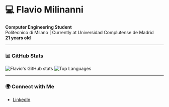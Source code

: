 # 💻 Flavio Milinanni

**Computer Engineering Student**  
Politecnico di Milano | Currently at Universidad Complutense de Madrid  
**21 years old**

---

### 📊 GitHub Stats
![Flavio's GitHub stats](https://github-readme-stats.vercel.app/api?username=FlavioMili&show_icons=true&theme=radical)
![Top Languages](https://github-readme-stats.vercel.app/api/top-langs/?username=FlavioMili&layout=compact&theme=radical)

---
### 🌍 Connect with Me
- [LinkedIn](https://linkedin.com/in/flavio-mili)
